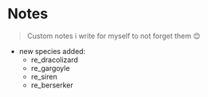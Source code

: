 
# Notes
> Custom notes i write for myself to not forget them 😊

- new species added:
  - re_dracolizard
  - re_gargoyle
  - re_siren
  - re_berserker